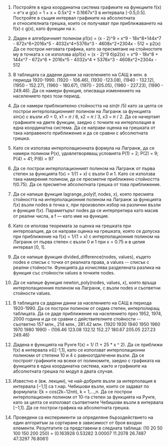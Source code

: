 1. Постройте в една координатна система графиките на функциите f(x) = e^x
   и g(x) = 1 + x + 0.5x^2 + 0.1667x^3 в интервала [-0.5,0.5]. Постройте в същия интервал графиките на абсолютната  
   и относителната грешка, които се получават при приближаването на f(x) с
   g(x), като функции на x.

2. Даден е алгебричният полином p1(x) = (x - 2)^9 = x^9 - 18x^8+144x^7 - 672x^6+2016x^5 - 4032x^4+5376x^3 - 4608x^2+2304x - 512 = p2(x)
   Да се построи неговата графика, като за пресмятане на стойностите му в точката x се използва
   a)p1(x) = (x - 2)^9
   б)p2(x) = x^9 - 18x^8 + 144x^7 - 672x^6 + 2016x^5 - 4032x^4 + 5376x^3 - 4608x^2+2304x - 512

3. В таблицата са дадени данни за населението на САЩ в млн. в периода 1920-1990.
   (1920 - 106.46), (1930 -123.08), (1940 - 132.12), (1950 - 152.27), (1960 - 180.67), (1970 - 205.05), (1980 - 
   227.23), (1990 - 249.46). Да се намери функция, описваща изменението на населението през този период.

4. Да се намери приблизително стойността на 
   sin(𝜋 /5) като за целта се построи интерполационният полином на Лагранж за функцията 
   sin(𝑥) с възли 𝑥0 = 0, x1 = 𝜋 / 6, x2 = 𝜋 / 3, x3 = 𝜋 / 2. Да се начертаят графиките на двете функции, заедно с точките на интерполация в 
   една координатна система. Да се направи оценка на грешката от така направеното приближение и да се сравни с абсолютната грешка.

5. Като се използва интерполационната формула на Лагранж, да се
   намери полином P(x), удовлетворяващ условията
   P(1) = 2; P(2) = 9; P(4) = 41; P(6) = 97

6. Да се построи интерполационният полином на Лагранж от първа
   степен за функцията f(x) = 1/(1 + x) с възли 0 и 1. Като се използва така
   намерения полином, да се пресметне приближено стойността f(0.75). Да се
   пресметне абсолютната грешка от това приближение.

7. Да се напише функция lagrange_poly(f, nodes, x), която пресмята стойността на интерполационния полином на Лагранж за функцията 
   𝑓(𝑥) възли nodes в точка x, при произволен избор на различни възли и функция 
   𝑓(𝑥). Параметърът nodes да се интерпретира като масив от реални числа, а f — като име на функция.

8. Като се иползва теоремата за оценка на грешката при интерпоалция,
   да се направи оценка на грешката, която се допуска при приближение на f(x) =
   1/(1 + x) с интерполационния полином на Лагранж от първа степен с възли 0 и 1
   при x = 0.75 и в целия интервал [0, 1].

9. Да се напише функция divided_difference(nodes, values), където nodes е списък с точки от реалната права, а values -- списък с реални стойности. Функцията да 
   изчислява разделената разлика на функция със стойности values в точките nodes.

10. Да се напише функция newton_poly(nodes, values, x), която връща интерполационния полином на Лагранж, с възли nodes и съответни стойности values.

11. В таблицата са дадени данни за населението на САЩ в периода 1920-1990. Да се построи полином от седма степен, интерполиращ таблицата. Да се даде приближение на 
    населението през 1952, 1974, 2000 година и да се сравни с действителните стойности -- съответно 157 млн., 214 млн., 281.42 млн.
    (1920	1930	1940	1950	1960	1970	1980	1990) - (106.46	123.08	132.12	152.27	180.67	205.05	227.23	249.46)

12. Дадена е функцията на Рунге  f(x) = 1/ (1 + 25 * x ^ 2). Да се приближи  f(x) в интервала x∈[-1,1], като се използват интерполационни полиноми от степени 10 и 
    4 с равноотдалечени възли. Да се построят графиките на всеки от полиномите, заедно с графиката на функцията в една координатна система, както и графиките на 
    абсолютната грешка по модул в двата случая.

13. Известно е (вж. лекции), че най-добрите възли за интерполация в интервала  [−1,1] са т.нар. Чебишови възли, които се задават по формулата:
    ξk = cos(2k−12nπ), k = 1,…,n. Да се построи интерполационен полином от 10-та степен за функцията на Рунге, като за целта се използват съответните Чебишови 
    възли в интервала  [−1,1]. Да се построи графика на абсолютната грешка.

14. Проведени са експерименти за определяне бързодействието на един алгоритъм за сортиране в зависимост от броя входни елементи. Резултатите са представени в 
    следната таблица: (10	20	50	100	150	200	250) = (0.163928	0.53282	3.00007	11.2078	26.7487	47.3297	76.8061)

